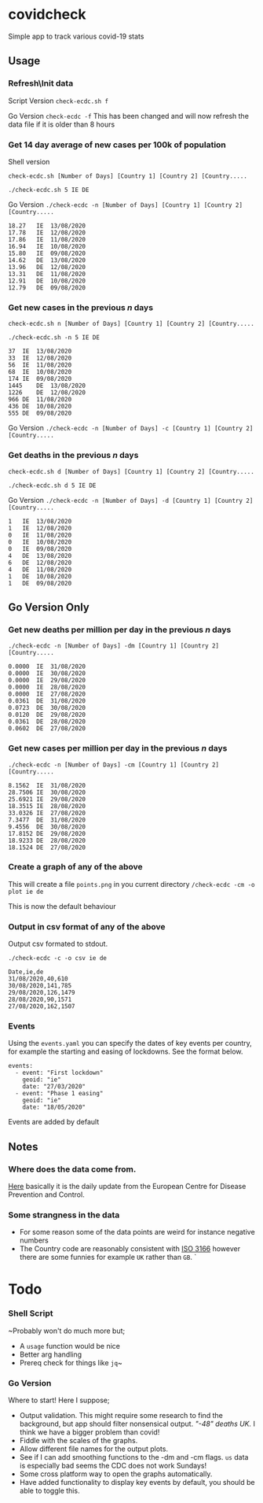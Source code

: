 # covidcheck

Simple app to track various covid-19 stats 

## Usage 

### Refresh\Init data 

Script Version
`check-ecdc.sh f` 

Go Version
`check-ecdc -f`
This has been changed and will now refresh the data file if it is older than 8 hours


### Get 14 day average of new cases per 100k of population

Shell version

`check-ecdc.sh [Number of Days] [Country 1] [Country 2] [Country.....` 

`./check-ecdc.sh 5 IE DE` 

Go Version
`./check-ecdc -n [Number of Days] [Country 1] [Country 2] [Country.....`

```
18.27	IE	13/08/2020
17.78	IE	12/08/2020
17.86	IE	11/08/2020
16.94	IE	10/08/2020
15.80	IE	09/08/2020
14.62	DE	13/08/2020
13.96	DE	12/08/2020
13.31	DE	11/08/2020
12.91	DE	10/08/2020
12.79	DE	09/08/2020
```

### Get new cases in the previous _n_ days  


`check-ecdc.sh n [Number of Days] [Country 1] [Country 2] [Country.....` 

`./check-ecdc.sh -n 5 IE DE` 

```
37	IE	13/08/2020
33	IE	12/08/2020
56	IE	11/08/2020
68	IE	10/08/2020
174	IE	09/08/2020
1445	DE	13/08/2020
1226	DE	12/08/2020
966	DE	11/08/2020
436	DE	10/08/2020
555	DE	09/08/2020
```

Go Version
`./check-ecdc -n [Number of Days] -c [Country 1] [Country 2] [Country.....`


### Get deaths in the previous _n_ days  


`check-ecdc.sh d [Number of Days] [Country 1] [Country 2] [Country.....` 

`./check-ecdc.sh d 5 IE DE` 

Go Version
`./check-ecdc -n [Number of Days] -d [Country 1] [Country 2] [Country.....`


```
1	IE	13/08/2020
1	IE	12/08/2020
0	IE	11/08/2020
0	IE	10/08/2020
0	IE	09/08/2020
4	DE	13/08/2020
6	DE	12/08/2020
4	DE	11/08/2020
1	DE	10/08/2020
1	DE	09/08/2020
```

## Go Version Only

### Get new deaths per million per day in the previous _n_ days  

`./check-ecdc -n [Number of Days] -dm [Country 1] [Country 2] [Country.....`

```
0.0000	IE	31/08/2020
0.0000	IE	30/08/2020
0.0000	IE	29/08/2020
0.0000	IE	28/08/2020
0.0000	IE	27/08/2020
0.0361	DE	31/08/2020
0.0723	DE	30/08/2020
0.0120	DE	29/08/2020
0.0361	DE	28/08/2020
0.0602	DE	27/08/2020
```

### Get new cases per million per day in the previous _n_ days  

`./check-ecdc -n [Number of Days] -cm [Country 1] [Country 2] [Country.....`

```
8.1562	IE	31/08/2020
28.7506	IE	30/08/2020
25.6921	IE	29/08/2020
18.3515	IE	28/08/2020
33.0326	IE	27/08/2020
7.3477	DE	31/08/2020
9.4556	DE	30/08/2020
17.8152	DE	29/08/2020
18.9233	DE	28/08/2020
18.1524	DE	27/08/2020
```

### Create a graph of any of the above

This will create a file `points.png` in you current directory
`/check-ecdc -cm -o plot ie de`

This is now the default behaviour


### Output in csv format of any of the above

Output csv formated to stdout.

`./check-ecdc -c -o csv ie de`

```
Date,ie,de
31/08/2020,40,610
30/08/2020,141,785
29/08/2020,126,1479
28/08/2020,90,1571
27/08/2020,162,1507
```

### Events 
Using the `events.yaml` you can specify the dates of key events per country, for example the starting and easing of lockdowns. See the format below. 

```
events:
  - event: "First lockdown"
    geoid: "ie"
    date: "27/03/2020"
  - event: "Phase 1 easing"
    geoid: "ie"
    date: "18/05/2020"
```

Events are added by default

## Notes 

### Where does the data come from. 

[Here](https://www.ecdc.europa.eu/en/publications-data/download-todays-data-geographic-distribution-covid-19-cases-worldwide) basically it is the daily update from the European Centre for Disease Prevention and Control.

### Some strangness in the data 

* For some reason some of the data points are weird for instance negative numbers 
* The Country code are reasonably consistent with [ISO 3166](https://www.iban.com/country-codes) however there are some funnies for example `UK` rather than `GB`.
`


# Todo

### Shell Script
~Probably won't do much more but;
  * A `usage` function would be nice
  * Better arg handling
  * Prereq check for things like `jq`~

### Go Version
Where to start! Here I suppose;
  * Output validation. This might require some research to find the background, but app should filter nonsensical output. _"-48" deaths UK._ I think we have a bigger problem than covid!
  * Fiddle with the scales of the graphs. 
  * Allow different file names for the output plots.
  * See if I can add smoothing functions to the -dm and -cm flags. `us` data is especially bad seems the CDC does not work Sundays! 
  * Some cross platform way to open the graphs automatically.
  * Have added functionality to display key events by default, you should be able to toggle this. 

